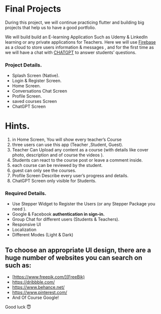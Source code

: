 # Final Projects

During this project, we will continue practicing flutter and building big projects that help us to have a good portfolio.

We will build build an E-learning Application Such as Udemy & LinkedIn learning or any private applications for Teachers. Here we will use [Firebase](https://firebase.google.com/) as a cloud to store users information & messages , and for the first time as we will have a chat with [CHATGPT](https://pub.dev/packages/chat_gpt_sdk) to answer students’ questions.

### Project Details.

- Splash Screen (Native).
- Login & Register Screen.
- Home Screen.
- Conversations Chat Screen
- Profile Screen.
- saved courses Screen
- ChatGPT Screen

# Hints.

1. in Home Screen, You will show every teacher’s Course 
2. three users can use this app  (Teacher ,Student, Guest).
3. Teacher Can Upload any content as a course (with details like cover photo, description and of course the videos ).
4. Students can react to the course post or leave a comment inside.
5. each course can be reviewed by the student.
6. guest can only see the courses.
7. Profile Screen Describe every user’s progress and details.
8. ChatGPT Screen only visible for Students.

### Required Details.

- Use Stepper Widget to Register the Users (or any Stepper Package you need ).
- Google & Facebook **authentication in sign-in.**
- Group Chat for different users (Students & Teachers).
- Responsive UI
- Localization
- Different Modes (Light & Dark)

## To choose an appropriate UI design, there are a huge number of websites you can search on such as:

- [https://www.freepik.com/](FreeBik)
- https://dribbble.com/
- https://www.behance.net/
- https://www.pinterest.com/
- And Of Course Google!

 

Good luck  😇